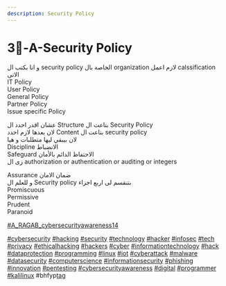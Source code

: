 ```yaml
---
description: Security Policy
---
```


# 3-ِA-Security Policy

و انا بكتب ال security policy الخاصة بال organization لازم اعمل calssification الاتى  
IT Policy  
User Policy  
General Policy  
Partner Policy  
Issue specific Policy  
  
عشان اقدر احدد ال Structure بتاعت ال Security Policy  
لان بعدها لازم احدد Content بتاعت ال security policy  
لان بيبقي ليها متطلبات و هيا  
Discipline الانضباط  
Safeguard الاحتفاظ الدائم بالأمان  
زى ال authorization or authentication or auditing or integers  
  
Assurance ضمان الامان  
و للعلم ال Security policy بتنقسم لى اربع اجزاء  
Promiscuous  
Permissive  
Prudent  
Paranoid  
  
[\#A\_RAGAB\_cybersecurityawareness14](https://www.facebook.com/hashtag/a_ragab_cybersecurityawareness14?epa=HASHTAG)  
  
[\#cybersecurity](https://www.facebook.com/hashtag/cybersecurity?epa=HASHTAG) [\#hacking](https://www.facebook.com/hashtag/hacking?epa=HASHTAG) [\#security](https://www.facebook.com/hashtag/security?epa=HASHTAG) [\#technology](https://www.facebook.com/hashtag/technology?epa=HASHTAG) [\#hacker](https://www.facebook.com/hashtag/hacker?epa=HASHTAG) [\#infosec](https://www.facebook.com/hashtag/infosec?epa=HASHTAG) [\#tech](https://www.facebook.com/hashtag/tech?epa=HASHTAG) [\#privacy](https://www.facebook.com/hashtag/privacy?epa=HASHTAG) [\#ethicalhacking](https://www.facebook.com/hashtag/ethicalhacking?epa=HASHTAG) [\#hackers](https://www.facebook.com/hashtag/hackers?epa=HASHTAG) [\#cyber](https://www.facebook.com/hashtag/cyber?epa=HASHTAG) [\#informationtechnology](https://www.facebook.com/hashtag/informationtechnology?epa=HASHTAG) [\#hack](https://www.facebook.com/hashtag/hack?epa=HASHTAG) [\#dataprotection](https://www.facebook.com/hashtag/dataprotection?epa=HASHTAG) [\#programming](https://www.facebook.com/hashtag/programming?epa=HASHTAG) [\#linux](https://www.facebook.com/hashtag/linux?epa=HASHTAG) [\#iot](https://www.facebook.com/hashtag/iot?epa=HASHTAG) [\#cyberattack](https://www.facebook.com/hashtag/cyberattack?epa=HASHTAG) [\#malware](https://www.facebook.com/hashtag/malware?epa=HASHTAG) [\#datasecurity](https://www.facebook.com/hashtag/datasecurity?epa=HASHTAG) [\#computerscience](https://www.facebook.com/hashtag/computerscience?epa=HASHTAG) [\#informationsecurity](https://www.facebook.com/hashtag/informationsecurity?epa=HASHTAG) [\#phishing](https://www.facebook.com/hashtag/phishing?epa=HASHTAG) [\#innovation](https://www.facebook.com/hashtag/innovation?epa=HASHTAG) [\#pentesting](https://www.facebook.com/hashtag/pentesting?epa=HASHTAG) [\#cybersecurityawareness](https://www.facebook.com/hashtag/cybersecurityawareness?epa=HASHTAG) [\#digital](https://www.facebook.com/hashtag/digital?epa=HASHTAG) [\#programmer](https://www.facebook.com/hashtag/programmer?epa=HASHTAG) [\#kalilinux](https://www.facebook.com/hashtag/kalilinux?epa=HASHTAG) \#bhfyp[tag](https://www.facebook.com/theeagle58/photos/a.872826409394025/3652886241388014/?type=3&theater#)

